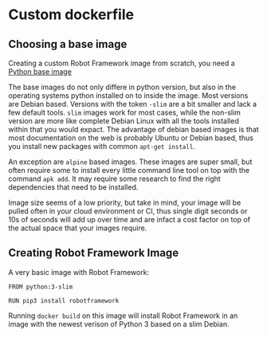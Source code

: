 # Custom dockerfile

## Choosing a base image
Creating a custom Robot Framework image from scratch, you need a [Python base image](https://hub.docker.com/_/python/) 

The base images do not only differe in python version, but also in the operating systems python installed on to inside the image. Most versions are Debian based. Versions with the token `-slim` are a bit smaller and lack a few default tools. `slim` images work for most cases, while the non-slim version are more like complete Debian Linux with all the tools installed within that you would expact. The advantage of debian based images is that most documentation on the web is probably Ubuntu or Debian based, thus you install new packages with common `apt-get install`.

An exception are `alpine` based images. These images are super small, but often require some to install every little command line tool on top with the command `apk add`. It may require some research to find the right dependencies that need to be installed.

Image size seems of a low priority, but take in mind, your image will be pulled often in your cloud environment or CI, thus single digit seconds or 10s of seconds will add up over time and are infact a cost factor on top of the actual space that your images require.

## Creating Robot Framework Image

A very basic image with Robot Framework:

```
FROM python:3-slim

RUN pip3 install robotframework
```

Running `docker build` on this image will install Robot Framework in an image with the newest verison of Python 3 based on a slim Debian.
